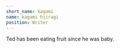 ```yaml
---
short_name: kagami
name: kagami hiiragi
position: Writer
---
```

Ted has been eating fruit since he was baby.